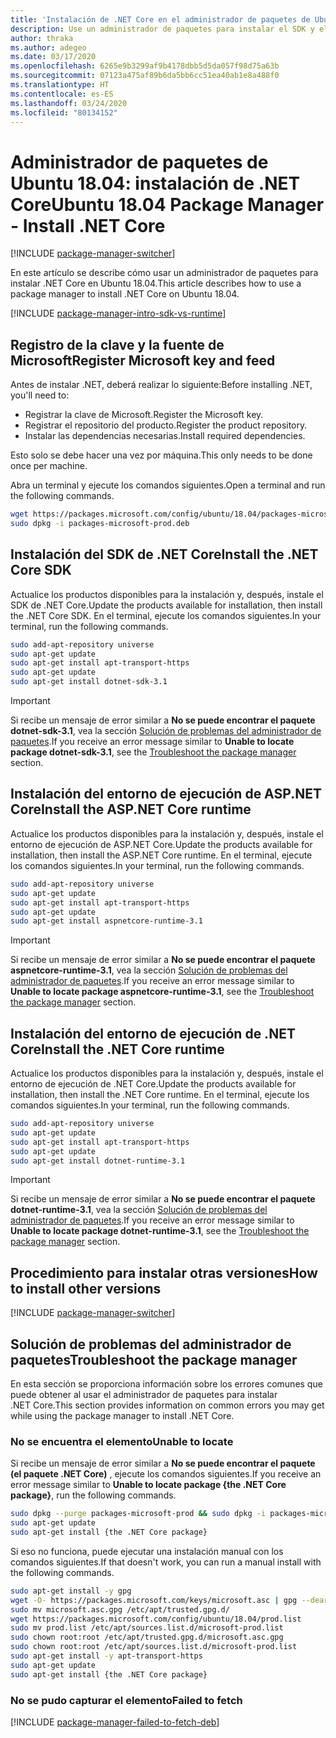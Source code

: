 ```yaml
---
title: 'Instalación de .NET Core en el administrador de paquetes de Ubuntu 18.04: .NET Core'
description: Use un administrador de paquetes para instalar el SDK y el entorno de ejecución de .NET Core en Ubuntu 18.04.
author: thraka
ms.author: adegeo
ms.date: 03/17/2020
ms.openlocfilehash: 6265e9b3299af9b4178dbb5d5da057f98d75a63b
ms.sourcegitcommit: 07123a475af89b6da5bb6cc51ea40ab1e8a488f0
ms.translationtype: HT
ms.contentlocale: es-ES
ms.lasthandoff: 03/24/2020
ms.locfileid: "80134152"
---
```

# <a name="ubuntu-1804-package-manager---install-net-core"></a><span data-ttu-id="99492-103">Administrador de paquetes de Ubuntu 18.04: instalación de .NET Core</span><span class="sxs-lookup"><span data-stu-id="99492-103">Ubuntu 18.04 Package Manager - Install .NET Core</span></span>

[!INCLUDE [package-manager-switcher](./includes/package-manager-switcher.md)]

<span data-ttu-id="99492-104">En este artículo se describe cómo usar un administrador de paquetes para instalar .NET Core en Ubuntu 18.04.</span><span class="sxs-lookup"><span data-stu-id="99492-104">This article describes how to use a package manager to install .NET Core on Ubuntu 18.04.</span></span>

[!INCLUDE [package-manager-intro-sdk-vs-runtime](includes/package-manager-intro-sdk-vs-runtime.md)]

## <a name="register-microsoft-key-and-feed"></a><span data-ttu-id="99492-105">Registro de la clave y la fuente de Microsoft</span><span class="sxs-lookup"><span data-stu-id="99492-105">Register Microsoft key and feed</span></span>

<span data-ttu-id="99492-106">Antes de instalar .NET, deberá realizar lo siguiente:</span><span class="sxs-lookup"><span data-stu-id="99492-106">Before installing .NET, you'll need to:</span></span>

- <span data-ttu-id="99492-107">Registrar la clave de Microsoft.</span><span class="sxs-lookup"><span data-stu-id="99492-107">Register the Microsoft key.</span></span>
- <span data-ttu-id="99492-108">Registrar el repositorio del producto.</span><span class="sxs-lookup"><span data-stu-id="99492-108">Register the product repository.</span></span>
- <span data-ttu-id="99492-109">Instalar las dependencias necesarias.</span><span class="sxs-lookup"><span data-stu-id="99492-109">Install required dependencies.</span></span>

<span data-ttu-id="99492-110">Esto solo se debe hacer una vez por máquina.</span><span class="sxs-lookup"><span data-stu-id="99492-110">This only needs to be done once per machine.</span></span>

<span data-ttu-id="99492-111">Abra un terminal y ejecute los comandos siguientes.</span><span class="sxs-lookup"><span data-stu-id="99492-111">Open a terminal and run the following commands.</span></span>

```bash
wget https://packages.microsoft.com/config/ubuntu/18.04/packages-microsoft-prod.deb -O packages-microsoft-prod.deb
sudo dpkg -i packages-microsoft-prod.deb
```

## <a name="install-the-net-core-sdk"></a><span data-ttu-id="99492-112">Instalación del SDK de .NET Core</span><span class="sxs-lookup"><span data-stu-id="99492-112">Install the .NET Core SDK</span></span>

<span data-ttu-id="99492-113">Actualice los productos disponibles para la instalación y, después, instale el SDK de .NET Core.</span><span class="sxs-lookup"><span data-stu-id="99492-113">Update the products available for installation, then install the .NET Core SDK.</span></span> <span data-ttu-id="99492-114">En el terminal, ejecute los comandos siguientes.</span><span class="sxs-lookup"><span data-stu-id="99492-114">In your terminal, run the following commands.</span></span>

```bash
sudo add-apt-repository universe
sudo apt-get update
sudo apt-get install apt-transport-https
sudo apt-get update
sudo apt-get install dotnet-sdk-3.1
```

> [!IMPORTANT]
> <span data-ttu-id="99492-115">Si recibe un mensaje de error similar a **No se puede encontrar el paquete dotnet-sdk-3.1**, vea la sección [Solución de problemas del administrador de paquetes](#troubleshoot-the-package-manager).</span><span class="sxs-lookup"><span data-stu-id="99492-115">If you receive an error message similar to **Unable to locate package dotnet-sdk-3.1**, see the [Troubleshoot the package manager](#troubleshoot-the-package-manager) section.</span></span>

## <a name="install-the-aspnet-core-runtime"></a><span data-ttu-id="99492-116">Instalación del entorno de ejecución de ASP.NET Core</span><span class="sxs-lookup"><span data-stu-id="99492-116">Install the ASP.NET Core runtime</span></span>

<span data-ttu-id="99492-117">Actualice los productos disponibles para la instalación y, después, instale el entorno de ejecución de ASP.NET Core.</span><span class="sxs-lookup"><span data-stu-id="99492-117">Update the products available for installation, then install the ASP.NET Core runtime.</span></span> <span data-ttu-id="99492-118">En el terminal, ejecute los comandos siguientes.</span><span class="sxs-lookup"><span data-stu-id="99492-118">In your terminal, run the following commands.</span></span>

```bash
sudo add-apt-repository universe
sudo apt-get update
sudo apt-get install apt-transport-https
sudo apt-get update
sudo apt-get install aspnetcore-runtime-3.1
```

> [!IMPORTANT]
> <span data-ttu-id="99492-119">Si recibe un mensaje de error similar a **No se puede encontrar el paquete aspnetcore-runtime-3.1**, vea la sección [Solución de problemas del administrador de paquetes](#troubleshoot-the-package-manager).</span><span class="sxs-lookup"><span data-stu-id="99492-119">If you receive an error message similar to **Unable to locate package aspnetcore-runtime-3.1**, see the [Troubleshoot the package manager](#troubleshoot-the-package-manager) section.</span></span>

## <a name="install-the-net-core-runtime"></a><span data-ttu-id="99492-120">Instalación del entorno de ejecución de .NET Core</span><span class="sxs-lookup"><span data-stu-id="99492-120">Install the .NET Core runtime</span></span>

<span data-ttu-id="99492-121">Actualice los productos disponibles para la instalación y, después, instale el entorno de ejecución de .NET Core.</span><span class="sxs-lookup"><span data-stu-id="99492-121">Update the products available for installation, then install the .NET Core runtime.</span></span> <span data-ttu-id="99492-122">En el terminal, ejecute los comandos siguientes.</span><span class="sxs-lookup"><span data-stu-id="99492-122">In your terminal, run the following commands.</span></span>

```bash
sudo add-apt-repository universe
sudo apt-get update
sudo apt-get install apt-transport-https
sudo apt-get update
sudo apt-get install dotnet-runtime-3.1
```

> [!IMPORTANT]
> <span data-ttu-id="99492-123">Si recibe un mensaje de error similar a **No se puede encontrar el paquete dotnet-runtime-3.1**, vea la sección [Solución de problemas del administrador de paquetes](#troubleshoot-the-package-manager).</span><span class="sxs-lookup"><span data-stu-id="99492-123">If you receive an error message similar to **Unable to locate package dotnet-runtime-3.1**, see the [Troubleshoot the package manager](#troubleshoot-the-package-manager) section.</span></span>

## <a name="how-to-install-other-versions"></a><span data-ttu-id="99492-124">Procedimiento para instalar otras versiones</span><span class="sxs-lookup"><span data-stu-id="99492-124">How to install other versions</span></span>

[!INCLUDE [package-manager-switcher](./includes/package-manager-heading-hack-pkgname.md)]

## <a name="troubleshoot-the-package-manager"></a><span data-ttu-id="99492-125">Solución de problemas del administrador de paquetes</span><span class="sxs-lookup"><span data-stu-id="99492-125">Troubleshoot the package manager</span></span>

<span data-ttu-id="99492-126">En esta sección se proporciona información sobre los errores comunes que puede obtener al usar el administrador de paquetes para instalar .NET Core.</span><span class="sxs-lookup"><span data-stu-id="99492-126">This section provides information on common errors you may get while using the package manager to install .NET Core.</span></span>

### <a name="unable-to-locate"></a><span data-ttu-id="99492-127">No se encuentra el elemento</span><span class="sxs-lookup"><span data-stu-id="99492-127">Unable to locate</span></span>

<span data-ttu-id="99492-128">Si recibe un mensaje de error similar a **No se puede encontrar el paquete (el paquete .NET Core)** , ejecute los comandos siguientes.</span><span class="sxs-lookup"><span data-stu-id="99492-128">If you receive an error message similar to **Unable to locate package {the .NET Core package}**, run the following commands.</span></span>

```bash
sudo dpkg --purge packages-microsoft-prod && sudo dpkg -i packages-microsoft-prod.deb
sudo apt-get update
sudo apt-get install {the .NET Core package}
```

<span data-ttu-id="99492-129">Si eso no funciona, puede ejecutar una instalación manual con los comandos siguientes.</span><span class="sxs-lookup"><span data-stu-id="99492-129">If that doesn't work, you can run a manual install with the following commands.</span></span>

```bash
sudo apt-get install -y gpg
wget -O- https://packages.microsoft.com/keys/microsoft.asc | gpg --dearmor -o microsoft.asc.gpg
sudo mv microsoft.asc.gpg /etc/apt/trusted.gpg.d/
wget https://packages.microsoft.com/config/ubuntu/18.04/prod.list
sudo mv prod.list /etc/apt/sources.list.d/microsoft-prod.list
sudo chown root:root /etc/apt/trusted.gpg.d/microsoft.asc.gpg
sudo chown root:root /etc/apt/sources.list.d/microsoft-prod.list
sudo apt-get install -y apt-transport-https
sudo apt-get update
sudo apt-get install {the .NET Core package}
```

### <a name="failed-to-fetch"></a><span data-ttu-id="99492-130">No se pudo capturar el elemento</span><span class="sxs-lookup"><span data-stu-id="99492-130">Failed to fetch</span></span>

[!INCLUDE [package-manager-failed-to-fetch-deb](includes/package-manager-failed-to-fetch-deb.md)]
